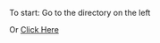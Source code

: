 To start: Go to the directory on the left


Or [Click Here](https://63711ff5afd9410009b471e6--nocturnestudy.netlify.app/note/__NOC++++Project__Nocturne++++Project)
